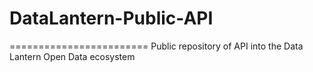 # DataLantern-Public-API
========================
Public repository of API into the Data Lantern Open Data ecosystem

